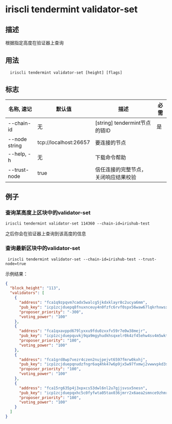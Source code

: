 # iriscli tendermint validator-set

## 描述
根据指定高度在验证器上查询

## 用法

```
  iriscli tendermint validator-set [height] [flags]

```

## 标志

| 名称, 速记 | 默认值                    | 描述                                                             | 必需      |
| --------------- | -------------------------- | --------------------------------------------------------- | -------- |
| --chain-id    | 无 | [string] tendermint节点的链ID   | 是       |
| --node string     |   tcp://localhost:26657                         | 要连接的节点  |                                     
| --help, -h      |           无| 	下载命令帮助|
| --trust-node    | true                       | 信任连接的完整节点，关闭响应结果校验                                            |          |

## 例子 
### 查询某高度上区块中的validator-set


```shell
iriscli tendermint validator-set 114360 --chain-id=irishub-test
```
之后你会在验证器上查询到该高度的信息
### 查询最新区块中的validator-set

```shell
 iriscli tendermint validator-set --chain-id=irishub-test --trust-node=true

```

示例结果：

```json
{
  "block_height": "113",
  "validators": [
    {
      "address": "fca1q9zpqvm7cadx5walcg5jkdxklayr8c2ucya6mm",
      "pub_key": "icp1zcjduepq8fnuxnceuy4n0fzfc6rvf0spx56waw67lqkrhxwsxgnf8zgk0nus66rkg4",
      "proposer_priority": "-300",
      "voting_power": "100"
    },
    {
      "address": "fca1qxavppd679lyxxu9fdu0zxxfv59r7e0w38mejr",
      "pub_key": "icp1zcjduepquvkj9qa9mgyhudkhsqxelr0k4zf45ehw4sv4m5wktzhke4zvskas5rk9vq",
      "proposer_priority": "100",
      "voting_power": "100"
    },
    {
      "address": "fca1grd8wp7vezr4czen2nujpejvt6597fmrw0kxhj",
      "pub_key": "icp1zcjduepqnudzfngr6aq4hk47w6p9jx5w97fxmwj2vwwvpkd3sez3dzrm359szchwyl",
      "proposer_priority": "100",
      "voting_power": "100"
    },
    {
      "address": "fca15rg635p4j3xpxcs53dwl6nl2u7gjjsvsx5nesn",
      "pub_key": "icp1zcjduepqxhc5c0fyfwta05tax036jmrr2x6aea2smnce9zhmravt7gwpm0qqjhn9nz",
      "proposer_priority": "100",
      "voting_power": "100"
    }
  ]
}
```
